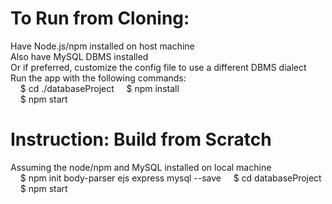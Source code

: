 # To Run from Cloning:
Have Node.js/npm installed on host machine  
Also have MySQL DBMS installed  
Or if preferred, customize the config file to use a different DBMS dialect  
Run the app with the following commands:  
&nbsp;&nbsp;&nbsp; $ cd ./databaseProject
&nbsp;&nbsp;&nbsp; $ npm install  
&nbsp;&nbsp;&nbsp; $ npm start  


# Instruction: Build from Scratch  
Assuming the node/npm and MySQL installed on local machine   
&nbsp;&nbsp;&nbsp; $ npm init body-parser ejs express mysql --save
&nbsp;&nbsp;&nbsp; $ cd databaseProject
&nbsp;&nbsp;&nbsp; $ npm start  
